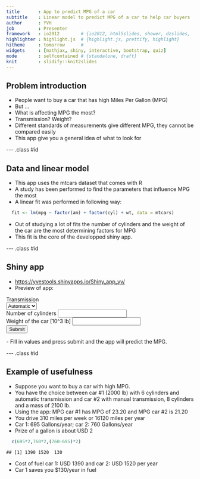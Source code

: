 ```yaml
---
title       : App to predict MPG of a car
subtitle    : Linear model to predict MPG of a car to help car buyers
author      : YVH
job         : Presenter
framework   : io2012        # {io2012, html5slides, shower, dzslides, ...}
highlighter : highlight.js  # {highlight.js, prettify, highlight}
hitheme     : tomorrow      # 
widgets     : [mathjax, shiny, interactive, bootstrap, quiz]            # {mathjax, quiz, bootstrap}
mode        : selfcontained # {standalone, draft}
knit        : slidify::knit2slides
---
```


## Problem introduction 

- People want to buy a car that has high Miles Per Gallon (MPG)
- But ... 
- What is affecting MPG the most?
- Transmission? Weight? 
- Different standards of measurements give different MPG, they cannot be compared easily
- This app give you a general idea of what to look for 


--- .class #id 

## Data and linear model

- This app uses the mtcars dataset that comes with R 
- A study has been performed to find the parameters that influence MPG the most
- A linear fit was performed in following way:

```r
  fit <- lm(mpg ~ factor(am) + factor(cyl) + wt, data = mtcars)
```
- Out of studying a lot of fits the number of cylinders and the weight of the car are the most determining factors for MPG 
- This fit is the core of the developped shiny app.


--- .class #id 

## Shiny app 
- https://yvestools.shinyapps.io/Shiny_app_yv/
- Preview of app:
<div class="row-fluid">
  <div class="col-sm-4">
    <form class="well">
      <div class="form-group shiny-input-container">
        <label class="control-label" for="am">Transmission</label>
        <div>
          <select id="am"><option value="0" selected>Automatic</option>
<option value="1">Manual</option></select>
          <script type="application/json" data-for="am" data-nonempty="">{}</script>
        </div>
      </div>
      <div class="form-group shiny-input-container">
        <label class="control-label" for="cyl">Number of cylinders</label>
        <input class="js-range-slider" id="cyl" data-min="4" data-max="8" data-from="2" data-step="2" data-grid="true" data-grid-num="2" data-grid-snap="false" data-prettify-separator="," data-keyboard="true" data-keyboard-step="50" data-drag-interval="true" data-data-type="number"/>
      </div>
      <div class="form-group shiny-input-container">
        <label class="control-label" for="wt">Weight of the car [10^3 lb]</label>
        <input class="js-range-slider" id="wt" data-min="0.1" data-max="5.5" data-from="0.1" data-step="0.01" data-grid="true" data-grid-num="10" data-grid-snap="false" data-prettify-separator="," data-keyboard="true" data-keyboard-step="0.185185185185185" data-drag-interval="true" data-data-type="number"/>
      </div>
      <div>
        <button type="submit" class="btn btn-primary">Submit</button>
      </div>
    </form>
  </div>
  <div class="col-sm-8"></div>
</div>
- Fill in values and press submit and the app will predict the MPG. 



--- .class #id 

## Example of usefulness
- Suppose you want to buy a car with high MPG. 
- You have the choice between car #1 (2000 lb) with 6 cylinders and automatic transmission and car #2 with manual transmission, 8 cylinders and a mass of 2100 lb.
- Using the app: MPG car #1 has MPG of 23.20 and MPG car #2 is 21.20
- You drive 310 miles per week or 16120 miles per year
- Car 1: 695 Gallons/year; car 2: 760 Gallons/year
- Prize of a gallon is about USD 2

```r
  c(695*2,760*2,(760-695)*2)
```

```
## [1] 1390 1520  130
```
- Cost of fuel car 1: USD 1390 and car 2: USD 1520 per year 
- Car 1 saves you $130/year in fuel  






